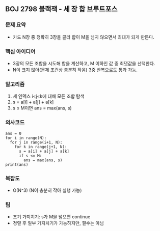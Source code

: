 ## BOJ 2798 블랙잭 - 세 장 합 브루트포스

### 문제 요약

- 카드 N장 중 정확히 3장을 골라 합이 M을 넘지 않으면서 최대가 되게 만든다.

### 핵심 아이디어

- 3장의 모든 조합을 시도해 합을 계산하고, M 이하인 값 중 최댓값을 선택한다.
- N이 크지 않아(문제 조건상 충분히 작음) 3중 반복으로도 통과 가능.

### 알고리즘

1. 세 인덱스 i<j<k에 대해 모든 조합 탐색
2. s = a[i] + a[j] + a[k]
3. s ≤ M이면 ans = max(ans, s)

### 의사코드

```
ans = 0
for i in range(N):
  for j in range(i+1, N):
    for k in range(j+1, N):
      s = a[i] + a[j] + a[k]
      if s <= M:
        ans = max(ans, s)
print(ans)
```

### 복잡도

- O(N^3) (N이 충분히 작아 실행 가능)

### 팁

- 조기 가지치기: s가 M을 넘으면 continue
- 정렬 후 일부 가지치기가 가능하지만, 필수는 아님
